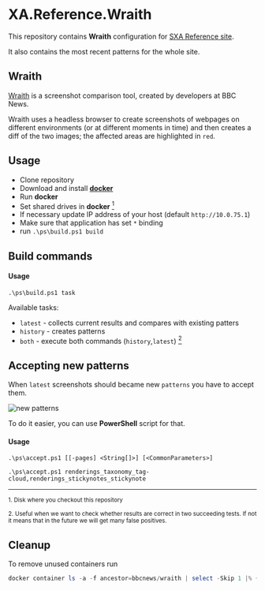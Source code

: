 # XA.Reference.Wraith

This repository contains **Wraith** configuration for [SXA Reference site](https://github.com/alan-null/XA.Reference).

It also contains the most recent patterns for the whole site.

## Wraith
[Wraith](https://github.com/BBC-News/wraith) is a screenshot comparison tool, created by developers at BBC News.

Wraith uses a headless browser to create screenshots of webpages on different environments (or at different moments in time) and then creates a diff of the two images; the affected areas are highlighted in `red`.

## Usage

* Clone repository
* Download and install [**docker**](https://store.docker.com/editions/community/docker-ce-desktop-windows?tab=description)
* Run **docker**
* Set shared drives in **docker** [<sup>1</sup>](#1)
* If necessary update IP address of your host (default `http://10.0.75.1`)
* Make sure that application has set `*` binding
* run `.\ps\build.ps1 build`

## Build commands

#### Usage

`.\ps\build.ps1 task`

Available tasks:
* `latest` - collects current results and compares with existing patters
* `history` - creates patterns
* `both` - execute both commands (`history`,`latest`) [<sup>2</sup>](#2)

## Accepting new patterns

When `latest` screenshots should became new `patterns` you have to accept them.

![new patterns](https://cloud.githubusercontent.com/assets/6848691/25241605/e428265e-25f6-11e7-8874-9d7e76292f89.png)

To do it easier, you can use **PowerShell** script for that.

#### Usage

`.\ps\accept.ps1 [[-pages] <String[]>] [<CommonParameters>]`

`.\ps\accept.ps1 renderings_taxonomy_tag-cloud,renderings_stickynotes_stickynote`

<hr>

<a name="1"></a> <sup>1. Disk where you checkout this repository</sup>

<a name="2"></a> <sup>2. Useful when we want to check whether results are correct in two succeeding tests. If not it means that in the future we will get many false positives.</sup>

## Cleanup

To remove unused containers run

```powershell
docker container ls -a -f ancestor=bbcnews/wraith | select -Skip 1 |% { $_.Substring(0,11) } | % { docker container rm $_ }
```